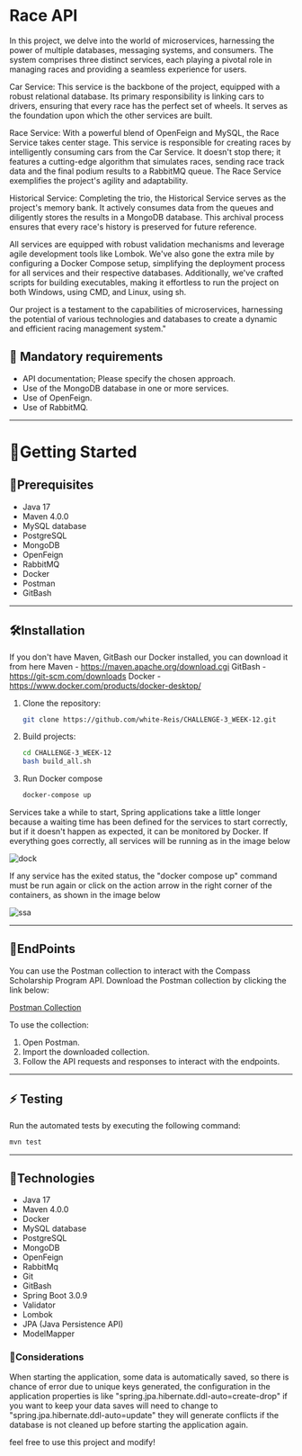 # Race API

In this project, we delve into the world of microservices, harnessing the power of multiple databases, messaging systems, and consumers. The system comprises three distinct services, each playing a pivotal role in managing races and providing a seamless experience for users.

Car Service: This service is the backbone of the project, equipped with a robust relational database. Its primary responsibility is linking cars to drivers, ensuring that every race has the perfect set of wheels. It serves as the foundation upon which the other services are built.

Race Service: With a powerful blend of OpenFeign and MySQL, the Race Service takes center stage. This service is responsible for creating races by intelligently consuming cars from the Car Service. It doesn't stop there; it features a cutting-edge algorithm that simulates races, sending race track data and the final podium results to a RabbitMQ queue. The Race Service exemplifies the project's agility and adaptability.

Historical Service: Completing the trio, the Historical Service serves as the project's memory bank. It actively consumes data from the queues and diligently stores the results in a MongoDB database. This archival process ensures that every race's history is preserved for future reference.

All services are equipped with robust validation mechanisms and leverage agile development tools like Lombok. We've also gone the extra mile by configuring a Docker Compose setup, simplifying the deployment process for all services and their respective databases. Additionally, we've crafted scripts for building executables, making it effortless to run the project on both Windows, using CMD, and Linux, using sh.

Our project is a testament to the capabilities of microservices, harnessing the potential of various technologies and databases to create a dynamic and efficient racing management system."



## 🔑 Mandatory requirements

- API documentation; Please specify the chosen approach.
- Use of the MongoDB database in one or more services.
- Use of OpenFeign.
- Use of RabbitMQ.
______________________________________________________________________________________________________________________________________________________________________________________________________________________________
# :vulcan_salute:Getting Started

## :memo:Prerequisites

- Java 17
- Maven 4.0.0
- MySQL database
- PostgreSQL
- MongoDB
- OpenFeign
- RabbitMQ
- Docker
- Postman
- GitBash

______________________________________________________________________________________________________________________________________________________________________________________________________________________________
## :hammer_and_wrench:Installation

If you don't have Maven, GitBash our Docker installed, you can download it from here 
Maven - https://maven.apache.org/download.cgi
GitBash - https://git-scm.com/downloads
Docker - https://www.docker.com/products/docker-desktop/

1. Clone the repository:
   ```bash
   git clone https://github.com/white-Reis/CHALLENGE-3_WEEK-12.git

2. Build projects:
   ```bash
   cd CHALLENGE-3_WEEK-12
   bash build_all.sh

3. Run Docker compose
   ```bash
   docker-compose up


Services take a while to start, Spring applications take a little longer because a waiting time has been defined for the services to start correctly, but if it doesn't happen as expected, it can be monitored by Docker.
If everything goes correctly, all services will be running as in the image below

![dock](https://github.com/white-Reis/CHALLENGE-3_WEEK-12/assets/82837278/bf94e74d-205b-4264-93b1-726cf03a3ee5)

If any service has the exited status, the "docker compose up" command must be run again or click on the action arrow in the right corner of the containers, as shown in the image below

![ssa](https://github.com/white-Reis/CHALLENGE-3_WEEK-12/assets/82837278/3710e918-0722-46ba-acc4-6395ebde694b)

____________________________________________________________________________________________________________________________________________________________________________________________________________________________
## :round_pushpin:EndPoints

You can use the Postman collection to interact with the Compass Scholarship Program API. Download the Postman collection by clicking the link below:

[Postman Collection](https://www.postman.com/speeding-equinox-52035/workspace/compass2023/collection/27688899-bcce56e9-ade6-4b72-b8fe-897066dc0dbd?action=share&creator=27688899)

To use the collection:
1. Open Postman.
2. Import the downloaded collection.
3. Follow the API requests and responses to interact with the endpoints.

______________________________________________________________________________________________________________________________________________________________________________________________________________________________
## :zap: Testing

Run the automated tests by executing the following command:
   ```bash
   mvn test

````      
______________________________________________________________________________________________________________________________________________________________________________________________________________________________
## 🚀Technologies

- Java 17
- Maven 4.0.0
- Docker
- MySQL database
- PostgreSQL
- MongoDB
- OpenFeign
- RabbitMq
- Git
- GitBash
- Spring Boot 3.0.9
- Validator
- Lombok
- JPA (Java Persistence API)
- ModelMapper

### :mechanical_arm:Considerations

When starting the application, some data is automatically saved, so there is chance of error due to unique keys generated, the configuration in the application properties is like "spring.jpa.hibernate.ddl-auto=create-drop" if you want to keep your data saves will need to change to "spring.jpa.hibernate.ddl-auto=update" they will generate conflicts if the database is not cleaned up before starting the application again.

feel free to use this project and modify!
